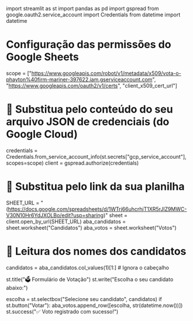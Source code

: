 import streamlit as st
import pandas as pd
import gspread
from google.oauth2.service_account import Credentials
from datetime import datetime

# Configuração das permissões do Google Sheets
scope = ["https://www.googleapis.com/robot/v1/metadata/x509/vota-o-phayton%40firm-mariner-397622.iam.gserviceaccount.com",
         "https://www.googleapis.com/oauth2/v1/certs",
  "client_x509_cert_url"]

# 🔹 Substitua pelo conteúdo do seu arquivo JSON de credenciais (do Google Cloud)
credentials = Credentials.from_service_account_info(st.secrets["gcp_service_account"], scopes=scope)
client = gspread.authorize(credentials)

# 🔹 Substitua pelo link da sua planilha
SHEET_URL = "(https://docs.google.com/spreadsheets/d/1WTrj66uhcrhjT1XR5rJlZ9MWC-V30N10Hr6YdJXOLBo/edit?usp=sharing)"
sheet = client.open_by_url(SHEET_URL)
aba_candidatos = sheet.worksheet("Candidatos")
aba_votos = sheet.worksheet("Votos")

# 🔹 Leitura dos nomes dos candidatos
candidatos = aba_candidatos.col_values(1)[1:]  # Ignora o cabeçalho

st.title("🗳️ Formulário de Votação")
st.write("Escolha o seu candidato abaixo:")

escolha = st.selectbox("Selecione seu candidato", candidatos)
if st.button("Votar"):
    aba_votos.append_row([escolha, str(datetime.now())])
    st.success("✅ Voto registrado com sucesso!")

